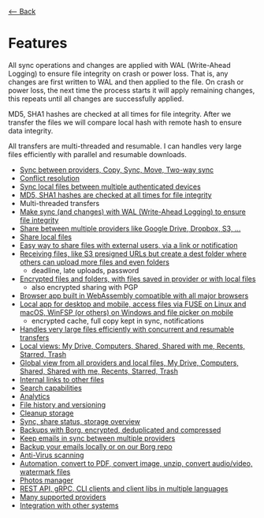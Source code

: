 [⟵ Back](../../README.md#features)

# Features

All sync operations and changes are applied with WAL (Write-Ahead Logging) to ensure file integrity on crash or power loss. That is, any changes are first written to WAL and then applied to the file. On crash or power loss, the next time the process starts it will apply remaining changes, this repeats until all changes are successfully applied.

MD5, SHA1 hashes are checked at all times for file integrity. After we transfer the files we will compare local hash with remote hash to ensure data integrity.

All transfers are multi-threaded and resumable. I can handles very large files efficiently with parallel and resumable downloads.

- [Sync between providers, Copy, Sync, Move, Two-way sync](features/sync-providers.md#sync-between-providers)
- [Conflict resolution](features/sync-providers.md#conflict-resolution)
- [Sync local files between multiple authenticated devices](features/sync-local.md)
- [MD5, SHA1 hashes are checked at all times for file integrity](features.md#features)
- Multi-threaded transfers
- [Make sync (and changes) with WAL (Write-Ahead Logging) to ensure file integrity](features.md#features)
- [Share between multiple providers like Google Drive, Dropbox, S3, ...](features/share-providers.ms)
- [Share local files](features/share-local.ms)
- [Easy way to share files with external users, via a link or notification](features/share-external.ms)
- [Receiving files, like S3 presigned URLs but create a dest folder where others can upload more files and even folders](features/receive.ms)
  - deadline, late uploads, password
- [Encrypted files and folders, with files saved in provider or with local files](features/encrypt.ms)
  - also encrypted sharing with PGP
- [Browser app built in WebAssembly compatible with all major browsers](features/browser-app.md)
- [Local app for desktop and mobile, access files via FUSE on Linux and macOS, WinFSP (or others) on Windows and file picker on mobile](features/local-app.md)
  - encrypted cache, full copy kept in sync, notifications
- [Handles very large files efficiently with concurrent and resumable transfers](features/large-files.md)
- [Local views: My Drive, Computers, Shared, Shared with me, Recents, Starred, Trash](features/local-view.md)
- [Global view from all providers and local files, My Drive, Computers, Shared, Shared with me, Recents, Starred, Trash](features/global-view.md)
- [Internal links to other files](features/links.md)
- [Search capabilities](features/search.md)
- [Analytics](features/analytics.md)
- [File history and versioning](features/versioning.md)
- [Cleanup storage](features/cleanup.md)
- [Sync, share status, storage overview](features/status.md)
- [Backups with Borg, encrypted, deduplicated and compressed](features/backup.md)
- [Keep emails in sync between multiple providers](features/emails.md)
- [Backup your emails locally or on our Borg repo](features/emails.md)
- [Anti-Virus scanning](features/antivirus.md)
- [Automation, convert to PDF, convert image, unzip, convert audio/video, watermark files](features/automation.md)
- [Photos manager](features/photos.md)
- [REST API, gRPC, CLI clients and client libs in multiple languages](features/clients.md)
- [Many supported providers](features/supported-providers.md)
- [Integration with other systems](features/integrations.md)
